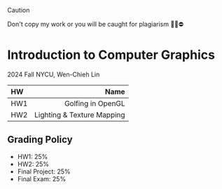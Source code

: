 > [!CAUTION]
> Don't copy my work or you will be caught for plagiarism 🙅‍♂️⛔️
# Introduction to Computer Graphics
2024 Fall NYCU, Wen-Chieh Lin

| HW | Name |
|:---|---:|
| HW1 | Golfing in OpenGL | 
| HW2 | Lighting & Texture Mapping |

## Grading Policy
* HW1: 25%
* HW2: 25%
* Final Project: 25%
* Final Exam: 25%
